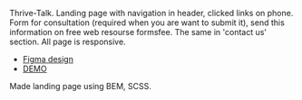 Thrive-Talk. Landing page with navigation in header, clicked links on phone. Form for consultation (required when you are want to submit it), send this information on free web resourse formsfee. The same in 'contact us' section. All page is responsive.

- [Figma design](https://misha-lysak.github.io/THRIVE-TALK/)
- [DEMO](https://misha-lysak.github.io/THRIVE-TALK/)

Made landing page using BEM, SCSS.


